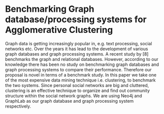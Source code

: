 Benchmarking Graph database/processing systems for Agglomerative Clustering
===========================================================================
Graph data is getting increasingly popular in, e.g. text processing, social 
networks etc. Over the years it has lead to the development of various graph 
databases and graph processing systems. A recent study by [8] benchmarks the 
graph and relational databases. However, according to our knowledge there 
has been no study on benchmarking graph databases and graph processing 
systems to compare their performance. Therefore our proposal is novel in 
terms of a benchmark study. In this paper we take one of the most expensive
data mining technique i.e. clustering, to benchmark the two systems. Since 
personal social networks are big and cluttered, clustering is an effective 
technique to organize and find out community structure within the social 
network graphs. We are using Neo4j and GraphLab as our graph database and 
graph processing system respectively.
